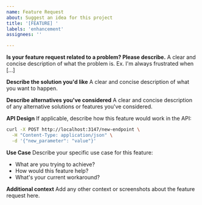 ```yaml
---
name: Feature Request
about: Suggest an idea for this project
title: '[FEATURE] '
labels: 'enhancement'
assignees: ''

---
```


**Is your feature request related to a problem? Please describe.**
A clear and concise description of what the problem is. Ex. I'm always frustrated when [...]

**Describe the solution you'd like**
A clear and concise description of what you want to happen.

**Describe alternatives you've considered**
A clear and concise description of any alternative solutions or features you've considered.

**API Design**
If applicable, describe how this feature would work in the API:

```bash
curl -X POST http://localhost:3147/new-endpoint \
  -H "Content-Type: application/json" \
  -d '{"new_parameter": "value"}'
```

**Use Case**
Describe your specific use case for this feature:
- What are you trying to achieve?
- How would this feature help?
- What's your current workaround?

**Additional context**
Add any other context or screenshots about the feature request here.
